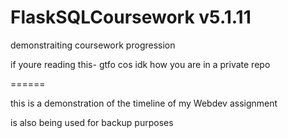 # FlaskSQLCoursework v5.1.11
demonstraiting coursework progression



if youre reading this- gtfo cos idk how you are in a private repo

======

this is a demonstration of the timeline of my Webdev assignment 

is also being used for backup purposes

